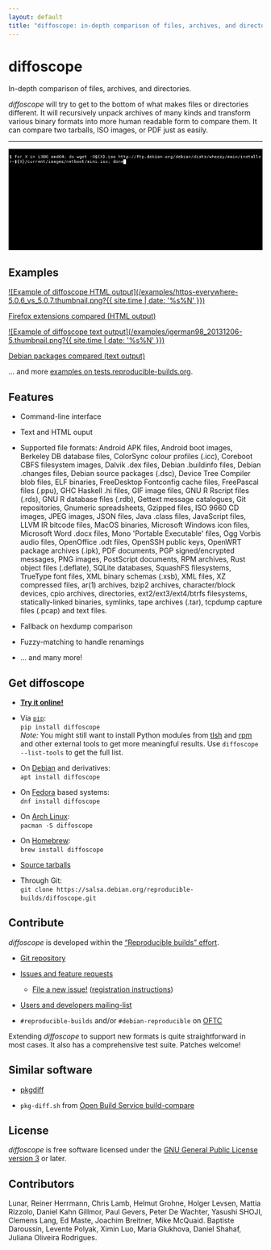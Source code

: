 ```yaml
---
layout: default
title: "diffoscope: in-depth comparison of files, archives, and directories"
---
```


# diffoscope

<div class="lead">In-depth comparison of files, archives, and directories.</div>

*diffoscope* will try to get to the bottom of what makes files or directories different. It will recursively unpack archives of many kinds and transform various binary formats into more human readable form to compare them. It can compare two tarballs, ISO images, or PDF just as easily.

----

<img src="/static/images/progressbar.gif?{{ site.time | date: '%s%N' }}">

## Examples

[![Example of diffoscope HTML output](/examples/https-everywhere-5.0.6_vs_5.0.7.thumbnail.png?{{ site.time | date: '%s%N' }})](/examples/https-everywhere-5.0.6_vs_5.0.7.html)

[Firefox extensions compared (HTML output)](/examples/https-everywhere-5.0.6_vs_5.0.7.html)

[![Example of diffoscope text output](/examples/igerman98_20131206-5.thumbnail.png?{{ site.time | date: '%s%N' }})](/examples/igerman98_20131206-5.txt)

[Debian packages compared (text output)](/examples/igerman98_20131206-5.txt)

&hellip; and more [examples on tests.reproducible-builds.org](https://tests.reproducible-builds.org/debian/unstable/amd64/index_FTBR.html).

## Features

* Command-line interface

* Text and HTML ouput

* Supported file formats: Android APK files, Android boot images, Berkeley DB database files, ColorSync colour profiles (.icc), Coreboot CBFS filesystem images, Dalvik .dex files, Debian .buildinfo files, Debian .changes files, Debian source packages (.dsc), Device Tree Compiler blob files, ELF binaries, FreeDesktop Fontconfig cache files, FreePascal files (.ppu), GHC Haskell .hi files, GIF image files, GNU R Rscript files (.rds), GNU R database files (.rdb), Gettext message catalogues, Git repositories, Gnumeric spreadsheets, Gzipped files, ISO 9660 CD images, JPEG images, JSON files, Java .class files, JavaScript files, LLVM IR bitcode files, MacOS binaries, Microsoft Windows icon files, Microsoft Word .docx files, Mono 'Portable Executable' files, Ogg Vorbis audio files, OpenOffice .odt files, OpenSSH public keys, OpenWRT package archives (.ipk), PDF documents, PGP signed/encrypted messages, PNG images, PostScript documents, RPM archives, Rust object files (.deflate), SQLite databases, SquashFS filesystems, TrueType font files, XML binary schemas (.xsb), XML files, XZ compressed files, ar(1) archives, bzip2 archives, character/block devices, cpio archives, directories, ext2/ext3/ext4/btrfs filesystems, statically-linked binaries, symlinks, tape archives (.tar), tcpdump capture files (.pcap) and text files.

* Fallback on hexdump comparison

* Fuzzy-matching to handle renamings

* &hellip; and many more!

## Get diffoscope

* **<a href="https://try.diffoscope.org/">Try it online!</a>**
* Via <a href="https://pypi.python.org/">`pip`</a>:<br /> `pip install diffoscope`<br /> *Note:* You might still want to install Python modules from <a href="https://github.com/trendmicro/tlsh">tlsh</a> and <a href="http://rpm.org/">rpm</a> and other external tools to get more meaningful results. Use `diffoscope --list-tools` to get the full list.

* On <a href="https://www.debian.org/">Debian</a> and derivatives:<br />
`apt install diffoscope`

* On <a href="https://fedoraproject.org">Fedora</a> based systems:<br/>
`dnf install diffoscope`

* On <a href="https://archlinux.org">Arch Linux</a>:<br/>
`pacman -S diffoscope`

* On <a href="http://brew.sh/">Homebrew</a>:<br/>`brew install diffoscope`

* <a href="/archive">Source tarballs</a>

* Through Git:<br />
`git clone https://salsa.debian.org/reproducible-builds/diffoscope.git`

## Contribute

*diffoscope* is developed within the <a href="https://reproducible-builds.org/">“Reproducible builds” effort</a>.

* <a href="https://salsa.debian.org/reproducible-builds/diffoscope">Git repository</a>

* <a href="https://salsa.debian.org/reproducible-builds/diffoscope/issues">Issues and feature requests</a>
  * <a href="https://salsa.debian.org/reproducible-builds/diffoscope/issues/new">File a new issue!</a> (<a href="https://reproducible-builds.org/contribute/salsa/">registration instructions</a>)

* <a href="https://lists.reproducible-builds.org/listinfo/diffoscope">Users and developers mailing-list</a>

* `#reproducible-builds` and/or `#debian-reproducible` on <a href="https://oftc.net/">OFTC</a>

Extending *diffoscope* to support new formats is quite straightforward in most cases. It also has a comprehensive test suite. Patches welcome!

## Similar software

* <a href="https://github.com/lvc/pkgdiff">pkgdiff</a>

* `pkg-diff.sh` from <a href="https://github.com/openSUSE/build-compare">Open Build Service build-compare</a>

## License

*diffoscope* is free software licensed under the <a href="https://www.gnu.org/licenses/gpl.html">GNU General Public License version 3</a> or later.

## Contributors

Lunar, Reiner Herrmann, Chris Lamb, Helmut Grohne, Holger Levsen,
Mattia Rizzolo, Daniel Kahn Gillmor, Paul Gevers, Peter De Wachter,
Yasushi SHOJI, Clemens Lang, Ed Maste, Joachim Breitner, Mike McQuaid.
Baptiste Daroussin, Levente Polyak, Ximin Luo, Maria Glukhova, Daniel Shahaf,
Juliana Oliveira Rodrigues.

